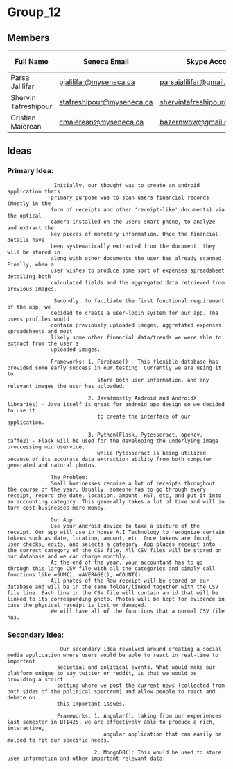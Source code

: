 # Group_12

## Members

| Full Name             | Seneca Email               | Skype Account                  | GitHub Username |  GitHub Email                  |
| --------------------- | -------------------------- | ------------------------------ | --------------- | ------------------------------ |
| Parsa Jalilifar       | pjalilifar@myseneca.ca     | parsajalilifar@gmail.com       | Parsa-jalilifar | parsajalilifar@gmail.com       |
| Shervin Tafreshipour  | stafreshipour@myseneca.ca  | shervintafreshipour@gmail.com  | shervintafreshi | shervintafreshipour@gmail.com  |
| Cristian Maierean     | cmaierean@myseneca.ca      | bazernwow@gmail.com            | CristianMaierean| bazernwow@gmail.com            |

## Ideas 

### Primary Idea:  
                   Initially, our thought was to create an android application thats
                  primary purpose was to scan users financial records (Mostly in the
                  form of receipts and other 'receipt-like' documents) via the optical 
                  camera installed on the users smart phone, to analyze and extract the
                  key pieces of monetary information. Once the financial details have
                  been systematically extracted from the document, they will be stored in 
                  along with other documents the user has already scanned. Finally, when a
                  user wishes to produce some sort of expenses spreadsheet detailing both 
                  calculated fields and the aggregated data retrieved from previous images.

                   Secondly, to faciliate the first functional requirement of the app, we
                  decided to create a user-login system for our app. The users profiles would
                  contain previously uploaded images, aggretated expenses spreadsheets and most
                  likely some other financial data/trends we were able to extract from the user's
                  uploaded images.

                  Frameworks: 1. Firebase() - This flexible database has provided some early success in our testing. Currently we are using it to 
                                 store both user information, and any relevant images the user has uploaded.
                  
                              2. Java(mostly Android and AndroidX libraries) - Java itself is great for android app design so we decided to use it
                                 to create the interface of our application.
                             
                              3. Python(Flask, Pytesseract, opencv, caffe2) - Flask will be used for the developing the underlying image proccessing microservice, 
                                 while Pytesseract is being utilized because of its accurate data extraction ability from both computer generated and natural photos.
                              
                  The Problem:
                  Small businesses require a lot of receipts throughout the course of the year. Usually, someone has to go through every receipt, record the date, location, amount, HST, etc, and put it into an accounting category. This generally takes a lot of time and will in turn cost businesses more money.
                  
                  Our App: 
                  Use your Android device to take a picture of the receipt. Our app will use in house A.I Technology to recognize certain tokens such as date, location, amount, etc. Once tokens are found, user checks, edits, and selects a category. App places receipt into the correct category of the CSV file. All CSV files will be stored on our database and we can charge monthly. 
                  At the end of the year, your accountant has to go through this large CSV file with all the categories and simply call functions like =SUM(), =AVERAGE(), =COUNT()... 
                  All photos of the Raw receipt will be stored on our database and will be in the same folder/linked together with the CSV file line. Each line in the CSV file will contain an id that will be linked to its corresponding photo. Photos will be kept for evidence in case the physical receipt is lost or damaged. 
                  We will have all of the functions that a normal CSV file has.
                  
 




### Secondary Idea: 
                     Our secondary idea revolved around creating a social media application where users would be able to react in real-time to important
                    societial and political events. What would make our platform unique to say twitter or reddit, is that we would be providing a strict
                    setting where we post the current news (collected from both sides of the political spectrum) and allow people to react and debate on
                    this important issues.

                    Frameworks: 1. Angular(): taking from our experiences last semester in BTI425, we are effectively able to produce a rich, interactive,
                                   angular application that can easily be molded to fit our specific needs.

                                2. MongoDB(): This would be used to store user information and other important relevant data.
                